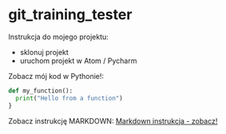 # git_training_tester

Instrukcja do mojego projektu:

* sklonuj projekt
* uruchom projekt w Atom / Pycharm

Zobacz mój kod w Pythonie!:
```python
def my_function():
  print("Hello from a function")
}
```

Zobacz instrukcję MARKDOWN:
[Markdown instrukcja - zobacz!](https://guides.github.com/pdfs/markdown-cheatsheet-online.pdf)
